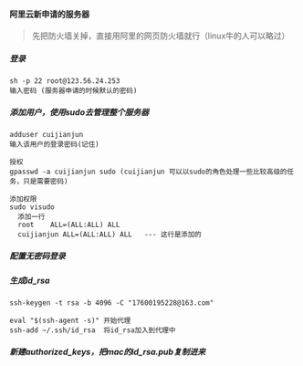 #### 阿里云新申请的服务器

> 先把防火墙关掉，直接用阿里的网页防火墙就行（linux牛的人可以略过）

##### 登录

```shell
sh -p 22 root@123.56.24.253
输入密码 (服务器申请的时候默认的密码)
```

##### 添加用户，使用sudo去管理整个服务器

```shell
adduser cuijianjun
输入该用户的登录密码(记住)

授权
gpasswd -a cuijianjun sudo (cuijianjun 可以以sudo的角色处理一些比较高级的任务，只是需要密码)

添加权限
sudo visudo
  添加一行 
  root    ALL=(ALL:ALL) ALL
  cuijianjun ALL=(ALL:ALL) ALL   --- 这行是添加的
```

##### 配置无密码登录

##### 生成id_rsa

```
ssh-keygen -t rsa -b 4096 -C "17600195228@163.com"
```



````shell
eval "$(ssh-agent -s)" 开始代理
ssh-add ~/.ssh/id_rsa  将id_rsa加入到代理中
````

##### 新建authorized_keys，把mac的id_rsa.pub复制进来
